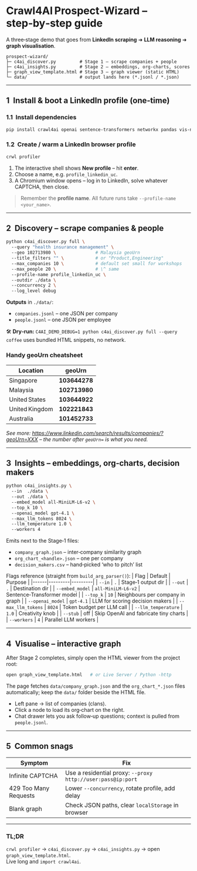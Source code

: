 # Crawl4AI Prospect‑Wizard – step‑by‑step guide

A three‑stage demo that goes from **LinkedIn scraping** ➜ **LLM reasoning** ➜ **graph visualisation**.

```
prospect‑wizard/
├─ c4ai_discover.py         # Stage 1 – scrape companies + people
├─ c4ai_insights.py         # Stage 2 – embeddings, org‑charts, scores
├─ graph_view_template.html # Stage 3 – graph viewer (static HTML)
└─ data/                    # output lands here (*.jsonl / *.json)
```

---

## 1  Install & boot a LinkedIn profile (one‑time)

### 1.1  Install dependencies
```bash
pip install crawl4ai openai sentence-transformers networkx pandas vis-network rich
```

### 1.2  Create / warm a LinkedIn browser profile
```bash
crwl profiler
```
1. The interactive shell shows **New profile** – hit **enter**.
2. Choose a name, e.g. `profile_linkedin_uc`.
3. A Chromium window opens – log in to LinkedIn, solve whatever CAPTCHA, then close.

> Remember the **profile name**. All future runs take `--profile-name <your_name>`.

---

## 2  Discovery – scrape companies & people

```bash
python c4ai_discover.py full \ 
  --query "health insurance management" \ 
  --geo 102713980 \               # Malaysia geoUrn
  --title_filters "" \            # or "Product,Engineering"
  --max_companies 10 \            # default set small for workshops
  --max_people 20 \               # \^ same
  --profile-name profile_linkedin_uc \ 
  --outdir ./data \ 
  --concurrency 2 \ 
  --log_level debug
```
**Outputs** in `./data/`:
* `companies.jsonl` – one JSON per company
* `people.jsonl` – one JSON per employee

🛠️  **Dry‑run:** `C4AI_DEMO_DEBUG=1 python c4ai_discover.py full --query coffee` uses bundled HTML snippets, no network.

### Handy geoUrn cheatsheet
| Location | geoUrn |
|----------|--------|
| Singapore | **103644278** |
| Malaysia | **102713980** |
| United States | **103644922** |
| United Kingdom | **102221843** |
| Australia | **101452733** |
_See more: <https://www.linkedin.com/search/results/companies/?geoUrn=XXX> – the number after `geoUrn=` is what you need._

---

## 3  Insights – embeddings, org‑charts, decision makers

```bash
python c4ai_insights.py \ 
  --in  ./data \ 
  --out ./data \ 
  --embed_model all-MiniLM-L6-v2 \ 
  --top_k 10 \ 
  --openai_model gpt-4.1 \ 
  --max_llm_tokens 8024 \ 
  --llm_temperature 1.0 \ 
  --workers 4
```
Emits next to the Stage‑1 files:
* `company_graph.json` – inter‑company similarity graph
* `org_chart_<handle>.json` – one per company
* `decision_makers.csv` – hand‑picked ‘who to pitch’ list

Flags reference (straight from `build_arg_parser()`):
| Flag | Default | Purpose |
|------|---------|---------|
| `--in` | `.` | Stage‑1 output dir |
| `--out` | `.` | Destination dir |
| `--embed_model` | `all-MiniLM-L6-v2` | Sentence‑Transformer model |
| `--top_k` | `10` | Neighbours per company in graph |
| `--openai_model` | `gpt-4.1` | LLM for scoring decision makers |
| `--max_llm_tokens` | `8024` | Token budget per LLM call |
| `--llm_temperature` | `1.0` | Creativity knob |
| `--stub` | off | Skip OpenAI and fabricate tiny charts |
| `--workers` | `4` | Parallel LLM workers |

---

## 4  Visualise – interactive graph

After Stage 2 completes, simply open the HTML viewer from the project root:
```bash
open graph_view_template.html   # or Live Server / Python -http
```
The page fetches `data/company_graph.json` and the `org_chart_*.json` files automatically; keep the `data/` folder beside the HTML file.

* Left pane → list of companies (clans).
* Click a node to load its org‑chart on the right.
* Chat drawer lets you ask follow‑up questions; context is pulled from `people.jsonl`.

---

## 5  Common snags

| Symptom | Fix |
|---------|-----|
| Infinite CAPTCHA | Use a residential proxy: `--proxy http://user:pass@ip:port` |
| 429 Too Many Requests | Lower `--concurrency`, rotate profile, add delay |
| Blank graph | Check JSON paths, clear `localStorage` in browser |

---

### TL;DR
`crwl profiler` → `c4ai_discover.py` → `c4ai_insights.py` → open `graph_view_template.html`.  
Live long and `import crawl4ai`.

